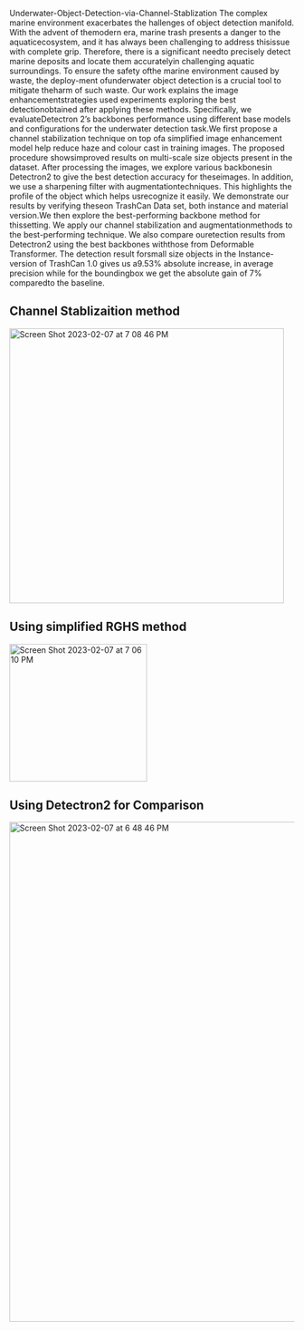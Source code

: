 Underwater-Object-Detection-via-Channel-Stablization
The complex marine environment exacerbates the hallenges of object detection manifold. With the advent of themodern era, marine trash presents a danger to the aquaticecosystem, and it has always been challenging to address thisissue with complete grip. Therefore, there is a significant needto precisely detect marine deposits and locate them accuratelyin challenging aquatic surroundings. To ensure the safety ofthe marine environment caused by waste, the deploy-ment ofunderwater object detection is a crucial tool to mitigate theharm of such waste. Our work explains the image enhancementstrategies used experiments exploring the best detectionobtained after applying these methods. Specifically, we evaluateDetectron 2’s backbones performance using different base models and configurations for the underwater detection task.We first propose a channel stabilization technique on top ofa simplified image enhancement model  help reduce haze and colour cast in training images. The proposed procedure showsimproved results on multi-scale size objects present in the dataset. After processing the images, we explore various backbonesin Detectron2 to give the best detection accuracy for theseimages. In addition, we use a sharpening filter with augmentationtechniques. This highlights the profile of the object which helps usrecognize it easily. We demonstrate our results by verifying theseon TrashCan Data set, both instance and material version.We then explore the best-performing backbone method for thissetting. We apply our channel stabilization and augmentationmethods to the best-performing technique. We also compare ouretection results from Detectron2 using the best backbones withthose from Deformable Transformer. The detection result forsmall size objects in the Instance-version of TrashCan 1.0 gives us a9.53\% absolute increase, in average precision while for the boundingbox we get the absolute gain of 7\% comparedto the baseline. 
## Channel Stablizaition method
<img width="485" alt="Screen Shot 2023-02-07 at 7 08 46 PM" src="https://user-images.githubusercontent.com/57188476/217283088-68826e81-27fc-425d-a3bb-755c44d71353.png">

## Using simplified RGHS method
<img width="243" alt="Screen Shot 2023-02-07 at 7 06 10 PM" src="https://user-images.githubusercontent.com/57188476/217282454-064a850b-547f-472f-a6be-3705045f3f07.png">

## Using Detectron2 for Comparison
<img width="882" alt="Screen Shot 2023-02-07 at 6 48 46 PM" src="https://user-images.githubusercontent.com/57188476/217277849-cc3d6a19-75ad-4310-8ae2-73356e066502.png">
